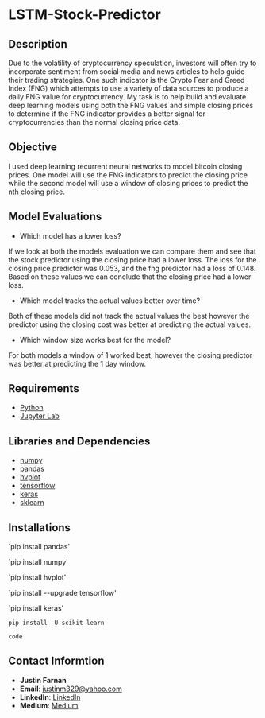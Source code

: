 # LSTM-Stock-Predictor

## Description
Due to the volatility of cryptocurrency speculation, investors will often try to incorporate sentiment from social media and news articles to help guide their trading strategies. One such indicator is the Crypto Fear and Greed Index (FNG) which attempts to use a variety of data sources to produce a daily FNG value for cryptocurrency. My task is to help build and evaluate deep learning models using both the FNG values and simple closing prices to determine if the FNG indicator provides a better signal for cryptocurrencies than the normal closing price data.

## Objective
I used deep learning recurrent neural networks to model bitcoin closing prices. One model will use the FNG indicators to predict the closing price while the second model will use a window of closing prices to predict the nth closing price.

## Model Evaluations
* Which model has a lower loss?

If we look at both the models evaluation we can compare them and see that the stock predictor using the closing price had a lower loss. The loss for the closing price predictor was 0.053, and the fng predictor had a loss of 0.148. Based on these values we can conclude that the closing price had a lower loss.

* Which model tracks the actual values better over time?

Both of these models did not track the actual values the best however the predictor using the closing cost was better at predicting the actual values.


* Which window size works best for the model?

For both models a window of 1 worked best, however the closing predictor was better at predicting the 1 day window.

## Requirements
- [Python](https://www.python.org/)
- [Jupyter Lab](https://www.anaconda.com/)

## Libraries and Dependencies
- [numpy](https://numpy.org/)
- [pandas](https://pandas.pydata.org/)
- [hvplot](https://hvplot.holoviz.org/)
- [tensorflow](https://www.tensorflow.org/)
- [keras](https://keras.io/)
- [sklearn](https://scikit-learn.org/stable/)

## Installations
`pip install pandas'

`pip install numpy'

`pip install hvplot'

`pip install --upgrade tensorflow'

`pip install keras'

`pip install -U scikit-learn`

`code`

## Contact Informtion
- **Justin Farnan**
- **Email**: justinm329@yahoo.com
- **LinkedIn**: [LinkedIn](https://www.linkedin.com/in/justin-farnan/)
- **Medium**: [Medium](https://medium.com/@justinfarnan)
